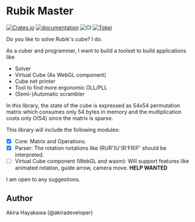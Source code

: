 # Rubik Master

[![Crates.io](https://img.shields.io/crates/v/rubikmaster.svg)](https://crates.io/crates/rubikmaster)
[![documentation](https://docs.rs/rubikmaster/badge.svg)](https://docs.rs/rubikmaster)
![CI](https://github.com/akiradeveloper/rubikmaster/workflows/CI/badge.svg)
[![Tokei](https://tokei.rs/b1/github/akiradeveloper/rubikmaster)](https://github.com/akiradeveloper/rubikmaster)

Do you like to solve Rubik's cube? I do.

As a cuber and programmer, I want to build a
toolset to build applications like

- Solver
- Virtual Cube (As WebGL component)
- Cube net printer
- Tool to find more ergonomic OLL/PLL
- (Semi-)Automatic scrambler

In this library, the state of the cube is expressed as
54x54 permutation matrix which consumes only 54 bytes in memory and
the multiplication costs only O(54) since the matrix is sparse.

This library will include the following modules:

- [x] Core: Matrix and Operations.
- [x] Parser: The rotation notations like (RUR')U'(R'FR)F' should be interpreted.
- [ ] Virtual Cube component (WebGL and wasm): Will support features like animated rotation, guide arrow, camera move. **HELP WANTED**

I am open to any suggestions.

## Author

Akira Hayakawa (@akiradeveloper)